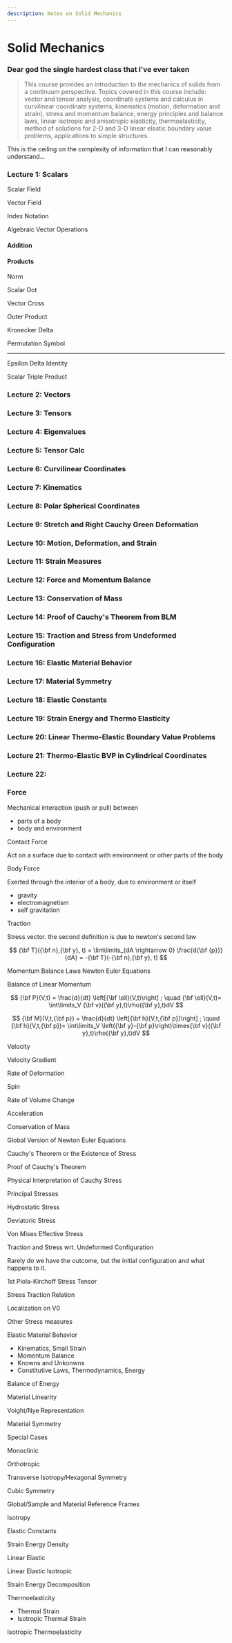 ```yaml
---
description: Notes on Solid Mechanics
---
```


# Solid Mechanics

### Dear god the single hardest class that I've ever taken

> This course provides an introduction to the mechanics of solids from a continuum perspective. Topics covered in this course include: vector and tensor analysis, coordinate systems and calculus in curvilinear coordinate systems, kinematics \(motion, deformation and strain\), stress and momentum balance, energy principles and balance laws, linear isotropic and anisotropic elasticity, thermoelasticity, method of solutions for 2-D and 3-D linear elastic boundary value problems, applications to simple structures.

This is the ceiling on the complexity of information that I can reasonably understand... 

### Lecture 1: Scalars

Scalar Field 

Vector Field

Index Notation

Algebraic Vector Operations 

#### Addition

#### Products

Norm

Scalar Dot

Vector Cross

Outer Product

Kronecker Delta 

Permutation Symbol

----

Epsilon Delta Identity

Scalar Triple Product

### Lecture 2: Vectors

### Lecture 3: Tensors

### Lecture 4: Eigenvalues

### Lecture 5: Tensor Calc

### Lecture 6: Curvilinear Coordinates

### Lecture 7: Kinematics 

### Lecture 8: Polar Spherical Coordinates

### Lecture 9: Stretch and Right Cauchy Green Deformation

### Lecture 10: Motion, Deformation, and Strain 

### Lecture 11: Strain Measures

### Lecture 12: Force and Momentum Balance

### Lecture 13: Conservation of Mass

### Lecture 14: Proof of Cauchy's Theorem from BLM

### Lecture 15: Traction and Stress from Undeformed Configuration

### Lecture 16: Elastic Material Behavior

### Lecture 17: Material Symmetry

### Lecture 18: Elastic Constants

### Lecture 19: Strain Energy and Thermo Elasticity

### Lecture 20: Linear Thermo-Elastic Boundary Value Problems

### Lecture 21: Thermo-Elastic BVP in Cylindrical Coordinates

### Lecture 22: 



### Force 

Mechanical interaction \(push or pull\) between 

* parts of a body
* body and environment 

Contact Force 

Act on a surface due to contact  with environment or other parts of the body

Body Force 

Exerted through the interior of a body, due to environment or itself 

* gravity 
* electromagnetism
* self gravitation 

Traction 

Stress vector. the second definition is due to newton's second law 

$$
{\bf T}({\bf n},{\bf y}, t) = \lim\limits_{dA \rightarrow 0} \frac{d{\bf {p}}}{dA} = -{\bf T}(-{\bf n},{\bf y}, t)
$$

Momentum Balance Laws Newton Euler Equations 

Balance of Linear Momentum 

$$
{\bf P}(V,t) = \frac{d}{dt} \left[{\bf \ell}(V,t)\right] ; \quad {\bf \ell}(V,t)= \int\limits_V {\bf v}({\bf y},t)\rho({\bf y},t)dV
$$

$$
{\bf M}(V,t,{\bf p}) = \frac{d}{dt} \left[{\bf h}(V,t,{\bf p})\right] ; \quad {\bf h}(V,t,{\bf p})= \int\limits_V \left({\bf y}-{\bf p}\right)\times{\bf v}({\bf y},t)\rho({\bf y},t)dV
$$

Velocity 

Velocity Gradient 

Rate of Deformation

Spin

Rate of Volume Change 

Acceleration 

Conservation of Mass

Global Version of Newton Euler Equations 

Cauchy's Theorem or the Existence of Stress

Proof of Cauchy's Theorem

 Physical Interpretation of Cauchy Stress

Principal Stresses

Hydrostatic Stress

Deviatoric Stress

Von Mises Effective Stress

Traction and Stress wrt. Undeformed Configuration

Rarely do we have the outcome, but the initial configuration and what happens to it. 

1st Piola-Kirchoff Stress Tensor

Stress Traction Relation

Localization on V0

Other Stress measures 

Elastic Material Behavior

* Kinematics, Small Strain 
* Momentum Balance 
* Knowns and Unkonwns
* Constitutive Laws, Thermodynamics, Energy

Balance of Energy

Material Linearity

Voight/Nye Representation

Material Symmetry

Special Cases

Monoclinic

Orthotropic

Transverse Isotropy/Hexagonal Symmetry

Cubic Symmetry

Global/Sample and Material Reference Frames

Isotropy

Elastic Constants

Strain Energy Density 

Linear Elastic 

Linear Elastic Isotropic 

Strain Energy Decomposition 

Thermoelasticity

* Thermal Strain
* Isotropic Thermal Strain 

Isotropic Thermoelasticity

 

 













































